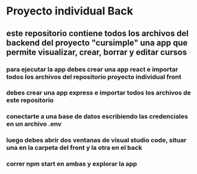 # Proyecto individual Back 
## este repositorio contiene todos los archivos del backend del proyecto "cursimple" una app que permite visualizar, crear, borrar y editar cursos
### para ejecutar la app debes crear una app react e importar todos los archivos del repositorio proyecto individual front
### debes crear una app express e importar todos los archivos de este repositorio
### conectarte a una base de datos escribiendo las credenciales en un archivo .env 
### luego debes abrir dos ventanas de visual studio code, situar una en la carpeta del front y la otra en el back
### correr npm start en ambas y explorar la app
